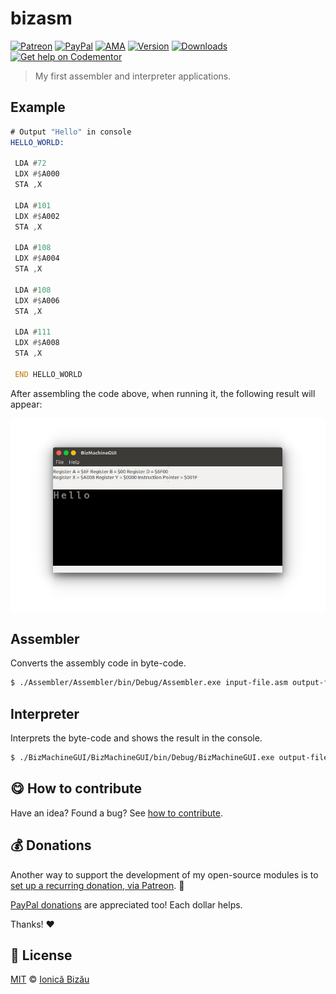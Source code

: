 
# bizasm

 [![Patreon](https://img.shields.io/badge/Support%20me%20on-Patreon-%23e6461a.svg)][paypal-donations] [![PayPal](https://img.shields.io/badge/%24-paypal-f39c12.svg)][paypal-donations] [![AMA](https://img.shields.io/badge/ask%20me-anything-1abc9c.svg)](https://github.com/IonicaBizau/ama) [![Version](https://img.shields.io/npm/v/bizasm.svg)](https://www.npmjs.com/package/bizasm) [![Downloads](https://img.shields.io/npm/dt/bizasm.svg)](https://www.npmjs.com/package/bizasm) [![Get help on Codementor](https://cdn.codementor.io/badges/get_help_github.svg)](https://www.codementor.io/johnnyb?utm_source=github&utm_medium=button&utm_term=johnnyb&utm_campaign=github)

> My first assembler and interpreter applications.

## Example
```asm
# Output "Hello" in console
HELLO_WORLD:

 LDA #72
 LDX #$A000
 STA ,X

 LDA #101
 LDX #$A002
 STA ,X

 LDA #108
 LDX #$A004
 STA ,X

 LDA #108
 LDX #$A006
 STA ,X

 LDA #111
 LDX #$A008
 STA ,X

 END HELLO_WORLD
```

After assembling the code above, when running it, the following result will appear:

![Screenshot](./screenshots/1.png)

## Assembler

Converts the assembly code in byte-code.

```sh
$ ./Assembler/Assembler/bin/Debug/Assembler.exe input-file.asm output-file.biz
```
## Interpreter

Interprets the byte-code and shows the result in the console.

```sh
$ ./BizMachineGUI/BizMachineGUI/bin/Debug/BizMachineGUI.exe output-file.biz
```

## :yum: How to contribute
Have an idea? Found a bug? See [how to contribute][contributing].

## :moneybag: Donations

Another way to support the development of my open-source modules is
to [set up a recurring donation, via Patreon][patreon]. :rocket:

[PayPal donations][paypal-donations] are appreciated too! Each dollar helps.

Thanks! :heart:


## :scroll: License

[MIT][license] © [Ionică Bizău][website]

[patreon]: https://www.patreon.com/ionicabizau
[paypal-donations]: https://www.paypal.com/cgi-bin/webscr?cmd=_s-xclick&hosted_button_id=RVXDDLKKLQRJW
[donate-now]: http://i.imgur.com/6cMbHOC.png

[license]: http://showalicense.com/?fullname=Ionic%C4%83%20Biz%C4%83u%20%3Cbizauionica%40gmail.com%3E%20(http%3A%2F%2Fionicabizau.net)&year=2014#license-mit
[website]: http://ionicabizau.net
[contributing]: /CONTRIBUTING.md
[docs]: /DOCUMENTATION.md
